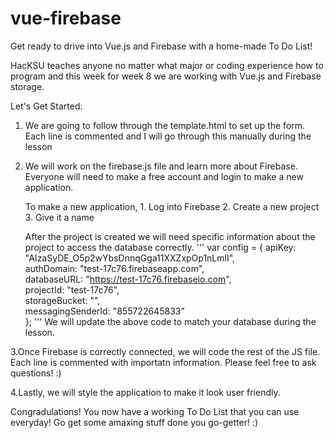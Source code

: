 # vue-firebase
Get ready to drive into Vue.js and Firebase with a home-made To Do List!

HacKSU teaches anyone no matter what major or coding experience how to program and this week for week 8 we are working with Vue.js and Firebase storage.

Let's Get Started:
   1.  We are going to follow through the template.html to set up the form. Each line is commented and I will go through this manually during the lesson 

   2. We will work on the firebase.js file and learn more about Firebase. Everyone will need to make a free account and login to make a new application.

         To make a new application, 
                 1. Log into Firebase
                 2. Create a new project
                 3. Give it a name 
    
        After the project is created we will need specific information about the project to access the database correctly.
              '''
             var config = {
                apiKey: "AIzaSyDE_O5p2wYbsDnnqGga11XXZxpOp1nLmlI", <br>
                authDomain: "test-17c76.firebaseapp.com", <br>
                databaseURL: "https://test-17c76.firebaseio.com", <br>
                projectId: "test-17c76",  <br>
                storageBucket: "", <br>
                messagingSenderId: "855722645833" <br>
            };
            '''
        We will update the above code to match your database during the lesson.

   3.Once Firebase is correctly connected, we will code the rest of the JS file. Each line is commented with importatn information. Please feel free to ask questions! :)

   4.Lastly, we will style the application to make it look user friendly.

Congradulations! You now have a working To Do List that you can use everyday! Go get some amaxing stuff done you go-getter! :)

